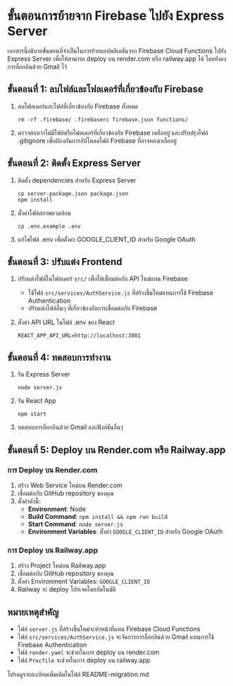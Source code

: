 # ขั้นตอนการย้ายจาก Firebase ไปยัง Express Server

เอกสารนี้อธิบายขั้นตอนที่จำเป็นในการย้ายแอปพลิเคชันจาก Firebase Cloud Functions ไปยัง Express Server เพื่อให้สามารถ deploy บน render.com หรือ railway.app ได้ โดยยังคงการล็อกอินด้วย Gmail ไว้

## ขั้นตอนที่ 1: ลบไฟล์และโฟลเดอร์ที่เกี่ยวข้องกับ Firebase

1. ลบโฟลเดอร์และไฟล์ที่เกี่ยวข้องกับ Firebase ทั้งหมด
   ```
   rm -rf .firebase/ .firebaserc firebase.json functions/
   ```

2. ตรวจสอบว่าไม่มีไฟล์หรือโฟลเดอร์ที่เกี่ยวข้องกับ Firebase เหลืออยู่ และปรับปรุงไฟล์ .gitignore เพื่อป้องกันการอัปโหลดไฟล์ Firebase ที่อาจหลงเหลืออยู่

## ขั้นตอนที่ 2: ติดตั้ง Express Server

1. ติดตั้ง dependencies สำหรับ Express Server
   ```
   cp server-package.json package.json
   npm install
   ```

2. ตั้งค่าไฟล์สภาพแวดล้อม
   ```
   cp .env.example .env
   ```

3. แก้ไขไฟล์ .env เพื่อตั้งค่า GOOGLE_CLIENT_ID สำหรับ Google OAuth

## ขั้นตอนที่ 3: ปรับแต่ง Frontend

1. ปรับแต่งไฟล์ในโฟลเดอร์ `src/` เพื่อให้เชื่อมต่อกับ API ใหม่แทน Firebase
   - ใช้ไฟล์ `src/services/AuthService.js` ที่สร้างขึ้นใหม่แทนการใช้ Firebase Authentication
   - ปรับแต่งไฟล์อื่นๆ ที่เกี่ยวข้องกับการเชื่อมต่อกับ Firebase

2. ตั้งค่า API URL ในไฟล์ .env ของ React
   ```
   REACT_APP_API_URL=http://localhost:3001
   ```

## ขั้นตอนที่ 4: ทดสอบการทำงาน

1. รัน Express Server
   ```
   node server.js
   ```

2. รัน React App
   ```
   npm start
   ```

3. ทดสอบการล็อกอินด้วย Gmail และฟังก์ชันอื่นๆ

## ขั้นตอนที่ 5: Deploy บน Render.com หรือ Railway.app

### การ Deploy บน Render.com

1. สร้าง Web Service ใหม่บน Render.com
2. เชื่อมต่อกับ GitHub repository ของคุณ
3. ตั้งค่าดังนี้:
   - **Environment**: Node
   - **Build Command**: `npm install && npm run build`
   - **Start Command**: `node server.js`
   - **Environment Variables**: ตั้งค่า `GOOGLE_CLIENT_ID` สำหรับ Google OAuth

### การ Deploy บน Railway.app

1. สร้าง Project ใหม่บน Railway.app
2. เชื่อมต่อกับ GitHub repository ของคุณ
3. ตั้งค่า Environment Variables: `GOOGLE_CLIENT_ID`
4. Railway จะ deploy โปรเจคโดยอัตโนมัติ

## หมายเหตุสำคัญ

- ไฟล์ `server.js` ที่สร้างขึ้นใหม่จะทำหน้าที่แทน Firebase Cloud Functions
- ไฟล์ `src/services/AuthService.js` จะจัดการการล็อกอินด้วย Gmail แทนการใช้ Firebase Authentication
- ไฟล์ `render.yaml` จะช่วยในการ deploy บน render.com
- ไฟล์ `Procfile` จะช่วยในการ deploy บน railway.app

โปรดดูรายละเอียดเพิ่มเติมในไฟล์ README-migration.md